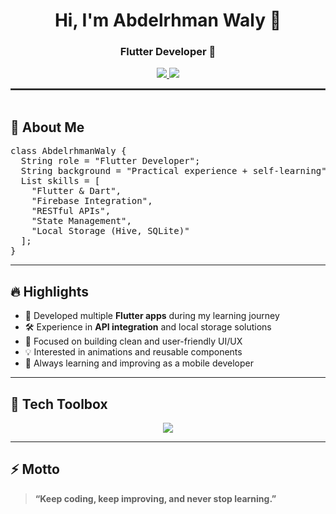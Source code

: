 <h1 align="center">Hi, I'm Abdelrhman Waly 👋</h1>
<h3 align="center">Flutter Developer 📱</h3>

<p align="center">
  <a href="https://www.linkedin.com/in/abdelrahmanwaly/" target="_blank">
    <img src="https://img.shields.io/badge/LinkedIn-Abdelrhman%20Waly-0077B5?style=for-the-badge&logo=linkedin&logoColor=white" />
  </a>
  <a href="https://github.com/Abowaly26" target="_blank">
    <img src="https://img.shields.io/badge/GitHub-AbdelrhmanWaly-181717?style=for-the-badge&logo=github&logoColor=white" />
  </a>
</p>

<hr style="border: 1px solid #444;" />

<img src="https://media.giphy.com/media/3o7abKhOpu0NwenH3O/giphy.gif" width="100%" height="3px" />

<h2>🚀 About Me</h2>

<pre>
class AbdelrhmanWaly {
  String role = "Flutter Developer";
  String background = "Practical experience + self-learning";
  List<String> skills = [
    "Flutter & Dart",
    "Firebase Integration",
    "RESTful APIs",
    "State Management",
    "Local Storage (Hive, SQLite)"
  ];
}
</pre>

<hr />

<h2>🔥 Highlights</h2>
<ul>
  <li>📱 Developed multiple <b>Flutter apps</b> during my learning journey</li>
  <li>🛠️ Experience in <b>API integration</b> and local storage solutions</li>
  <li>🎨 Focused on building clean and user-friendly UI/UX</li>
  <li>💡 Interested in animations and reusable components</li>
  <li>🌱 Always learning and improving as a mobile developer</li>
</ul>

<hr />

<h2>🧰 Tech Toolbox</h2>
<p align="center">
  <img src="https://skillicons.dev/icons?i=flutter,dart,firebase,github,git,vscode,figma,cpp,python" />
</p>

<hr />




<h2>⚡️ Motto</h2>
<blockquote>
  <b>“Keep coding, keep improving, and never stop learning.”</b>
</blockquote>

